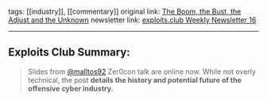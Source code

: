 tags: [[industry]], [[commentary]]
original link: [The Boom, the Bust, the Adjust and the Unknown](https://x.com/malltos92/status/1777506009000583478?ref=blog.exploits.club)
newsletter link: [exploits.club Weekly Newsletter 16](https://blog.exploits.club/exploits-club-weekly-newsletter-16/)

---
## Exploits Club Summary:
>  Slides from [@malltos92](https://twitter.com/malltos92?ref=blog.exploits.club) Zer0con talk are online now. While not overly technical, the post **details the history and potential future of the offensive cyber industry.** 